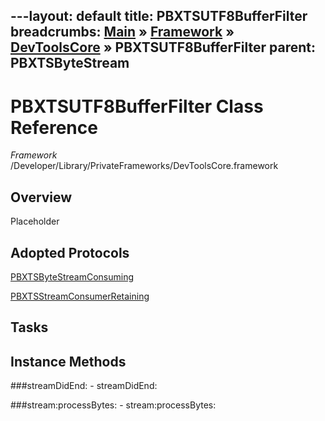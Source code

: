 ---layout: default
title: PBXTSUTF8BufferFilter
breadcrumbs: <a href="/index.html">Main</a> &raquo; <a href="/Frameworks.html">Framework</a> &raquo; <a href="/Frameworks/DevToolsCore.html">DevToolsCore</a> &raquo; PBXTSUTF8BufferFilter
parent: PBXTSByteStream 
---
# PBXTSUTF8BufferFilter Class Reference

*Framework* /Developer/Library/PrivateFrameworks/DevToolsCore.framework

## Overview

Placeholder

## Adopted Protocols

[PBXTSByteStreamConsuming]()

[PBXTSStreamConsumerRetaining]()

## Tasks

## Instance Methods

<a name="-streamDidEnd:"></a>
###streamDidEnd:
    - streamDidEnd:

<a name="-stream:processBytes:"></a>
###stream:processBytes:
    - stream:processBytes:

